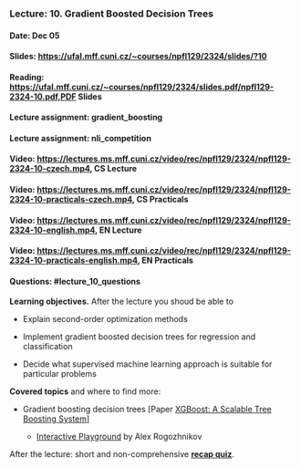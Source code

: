 ### Lecture: 10. Gradient Boosted Decision Trees
#### Date: Dec 05
#### Slides: https://ufal.mff.cuni.cz/~courses/npfl129/2324/slides/?10
#### Reading: https://ufal.mff.cuni.cz/~courses/npfl129/2324/slides.pdf/npfl129-2324-10.pdf,PDF Slides
#### Lecture assignment: gradient_boosting
#### Lecture assignment: nli_competition
#### Video: https://lectures.ms.mff.cuni.cz/video/rec/npfl129/2324/npfl129-2324-10-czech.mp4, CS Lecture
#### Video: https://lectures.ms.mff.cuni.cz/video/rec/npfl129/2324/npfl129-2324-10-practicals-czech.mp4, CS Practicals
#### Video: https://lectures.ms.mff.cuni.cz/video/rec/npfl129/2324/npfl129-2324-10-english.mp4, EN Lecture
#### Video: https://lectures.ms.mff.cuni.cz/video/rec/npfl129/2324/npfl129-2324-10-practicals-english.mp4, EN Practicals
#### Questions: #lecture_10_questions

**Learning objectives.** After the lecture you shoud be able to

- Explain second-order optimization methods

- Implement gradient boosted decision trees for regression and classification

- Decide what supervised machine learning approach is suitable for particular
  problems

**Covered topics** and where to find more:

- Gradient boosting decision trees [Paper [XGBoost: A Scalable Tree Boosting System](https://arxiv.org/abs/1603.02754)]

  - [Interactive Playground](http://arogozhnikov.github.io/2016/07/05/gradient_boosting_playground.html) by Alex Rogozhnikov

After the lecture: short and non-comprehensive [**recap quiz**](http://quest.ms.mff.cuni.cz/class-quiz/quiz/ml_intro_lect10).
